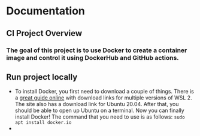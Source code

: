 # Documentation
## CI Project Overview
### The goal of this project is to use Docker to create a container image and control it using DockerHub and GitHub actions.
## Run project locally  
* To install Docker, you first need to download a couple of things. There is a [great guide online](https://www.omgubuntu.co.uk/how-to-install-wsl2-on-windows-10) with download links for multiple versions of WSL 2. The site also has a download link for Ubuntu 20.04. After that, you should be able to open up Ubuntu on a terminal. Now you can finally install Docker! The command that you need to use is as follows: `sudo apt install docker.io`  
* 